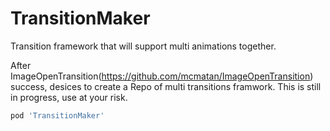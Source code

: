 # TransitionMaker
Transition framework that will support multi animations together. 

After ImageOpenTransition(https://github.com/mcmatan/ImageOpenTransition) success, desices to create a Repo of multi transitions framwork.
This is still in progress, use at your risk.


```ruby
pod 'TransitionMaker'
```
